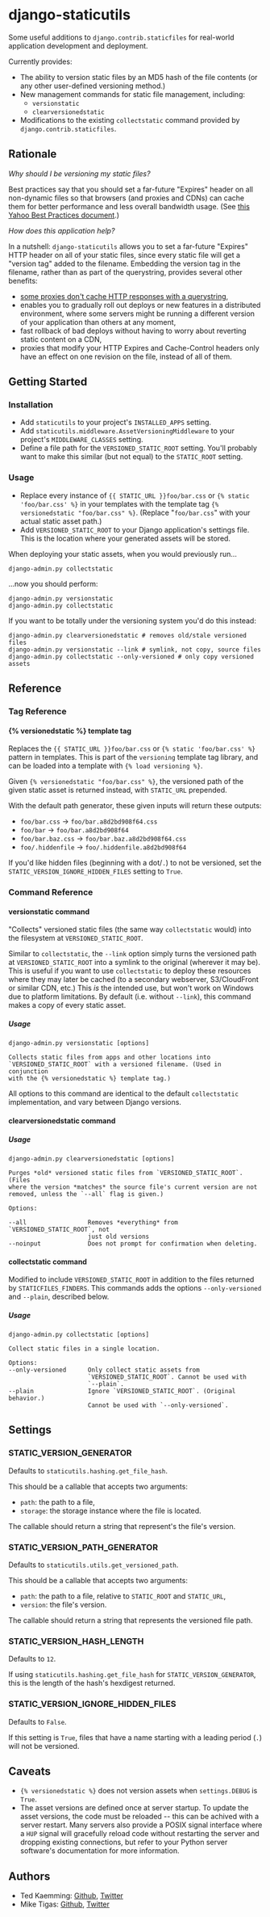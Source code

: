 # django-staticutils

Some useful additions to `django.contrib.staticfiles` for real-world application
development and deployment.

Currently provides:

* The ability to version static files by an MD5 hash of the file contents (or 
  any other user-defined versioning method.)
* New management commands for static file management, including:
    * `versionstatic`
    * `clearversionedstatic`
* Modifications to the existing `collectstatic` command provided by
  `django.contrib.staticfiles`.

## Rationale

*Why should I be versioning my static files?*

Best practices say that you should set a far-future "Expires" header on
all non-dynamic files so that browsers (and proxies and CDNs) can cache
them for better performance and less overall bandwidth usage. (See
[this Yahoo Best Practices document][Yexpires].)

*How does this application help?*

In a nutshell: `django-staticutils` allows you to set a far-future "Expires"
HTTP header on all of your static files, since every static file will get a
"version tag" added to the filename. Embedding the version tag in the filename,
rather than as part of the querystring, provides several other benefits:

* [some proxies don't cache HTTP responses with a querystring][querycaching],
* enables you to gradually roll out deploys or new features in a distributed
  environment, where some servers might be running a different version of your
  application than others at any moment,
* fast rollback of bad deploys without having to worry about reverting static 
  content on a CDN,
* proxies that modify your HTTP Expires and Cache-Control headers only have an
  effect on one revision on the file, instead of all of them.

[querycaching]: http://www.stevesouders.com/blog/2008/08/23/revving-filenames-dont-use-querystring/
[Yexpires]: http://developer.yahoo.com/performance/rules.html#expires

## Getting Started

### Installation

* Add `staticutils` to your project's `INSTALLED_APPS` setting.
* Add `staticutils.middleware.AssetVersioningMiddleware` to your project's
  `MIDDLEWARE_CLASSES` setting.
* Define a file path for the `VERSIONED_STATIC_ROOT` setting. You'll probably 
  want to make this similar (but not equal) to the `STATIC_ROOT` setting.

### Usage

* Replace every instance of `{{ STATIC_URL }}foo/bar.css` or 
  `{% static 'foo/bar.css' %}` in your templates with the template tag
  `{% versionedstatic "foo/bar.css" %}`. (Replace "`foo/bar.css`" with your 
  actual static asset path.)
* Add `VERSIONED_STATIC_ROOT` to your Django application's settings file. This
  is the location where your generated assets will be stored.

When deploying your static assets, when you would previously run…

    django-admin.py collectstatic

…now you should perform:

    django-admin.py versionstatic
    django-admin.py collectstatic

If you want to be totally under the versioning system you'd do this instead:

    django-admin.py clearversionedstatic # removes old/stale versioned files
    django-admin.py versionstatic --link # symlink, not copy, source files
    django-admin.py collectstatic --only-versioned # only copy versioned assets

## Reference

### Tag Reference

#### {% versionedstatic %} template tag

Replaces the `{{ STATIC_URL }}foo/bar.css` or `{% static 'foo/bar.css' %}`
pattern in templates. This is part of the `versioning` template tag library, 
and can be loaded into a template with `{% load versioning %}`.

Given `{% versionedstatic "foo/bar.css" %}`, the versioned path of the given
static asset is returned instead, with `STATIC_URL` prepended. 

With the default path generator, these given inputs will return these outputs:

* `foo/bar.css` -> `foo/bar.a8d2bd908f64.css`
* `foo/bar` -> `foo/bar.a8d2bd908f64`
* `foo/bar.baz.css` -> `foo/bar.baz.a8d2bd908f64.css`
* `foo/.hiddenfile` -> `foo/.hiddenfile.a8d2bd908f64`

If you'd like hidden files (beginning with a dot/`.`) to not be versioned, set
the `STATIC_VERSION_IGNORE_HIDDEN_FILES` setting to `True`.

### Command Reference

#### versionstatic command

"Collects" versioned static files (the same way `collectstatic` would) into the
filesystem at `VERSIONED_STATIC_ROOT`.

Similar to `collectstatic`, the `--link` option simply turns the versioned path
at `VERSIONED_STATIC_ROOT` into a symlink to the original (wherever it may be).
This is useful if you want to use `collectstatic` to deploy these resources
where they may later be cached (to a secondary webserver, S3/CloudFront or
similar CDN, etc.) This *is* the intended use, but won't work on Windows due to
platform limitations. By default (i.e. without `--link`), this command makes a 
copy of every static asset.

##### Usage

    django-admin.py versionstatic [options] 

    Collects static files from apps and other locations into 
    `VERSIONED_STATIC_ROOT` with a versioned filename. (Used in conjunction 
    with the {% versionedstatic %} template tag.)

All options to this command are identical to the default `collectstatic` 
implementation, and vary between Django versions.

#### clearversionedstatic command

##### Usage

    django-admin.py clearversionedstatic [options]

    Purges *old* versioned static files from `VERSIONED_STATIC_ROOT`. (Files 
    where the version *matches* the source file's current version are not 
    removed, unless the `--all` flag is given.)

    Options:

    --all                 Removes *everything* from `VERSIONED_STATIC_ROOT`, not
                          just old versions
    --noinput             Does not prompt for confirmation when deleting.

#### collectstatic command

Modified to include `VERSIONED_STATIC_ROOT` in addition to the files returned 
by `STATICFILES_FINDERS`. This commands adds the options `--only-versioned` and 
`--plain`, described below.

##### Usage

    django-admin.py collectstatic [options] 

    Collect static files in a single location.

    Options:
    --only-versioned      Only collect static assets from
                          `VERSIONED_STATIC_ROOT`. Cannot be used with
                          `--plain`.
    --plain               Ignore `VERSIONED_STATIC_ROOT`. (Original behavior.)
                          Cannot be used with `--only-versioned`.

## Settings

### STATIC_VERSION_GENERATOR

Defaults to `staticutils.hashing.get_file_hash`.

This should be a callable that accepts two arguments:

* `path`: the path to a file,
* `storage`: the storage instance where the file is located.

The callable should return a string that represent's the file's version.

### STATIC_VERSION_PATH_GENERATOR

Defaults to `staticutils.utils.get_versioned_path`.

This should be a callable that accepts two arguments:

* `path`: the path to a file, relative to `STATIC_ROOT` and `STATIC_URL`,
* `version`: the file's version.

The callable should return a string that represents the versioned file path.

### STATIC_VERSION_HASH_LENGTH

Defaults to `12`.

If using `staticutils.hashing.get_file_hash` for `STATIC_VERSION_GENERATOR`, 
this is the length of the hash's hexdigest returned.

### STATIC_VERSION_IGNORE_HIDDEN_FILES

Defaults to `False`.

If this setting is `True`, files that have a name starting with a leading 
period (`.`) will not be versioned.

## Caveats

* `{% versionedstatic %}` does not version assets when `settings.DEBUG` is 
  `True`.
* The asset versions are defined once at server startup. To update the asset 
  versions, the code must be reloaded -- this can be achived with a server 
  restart. Many servers also provide a POSIX signal interface where a `HUP`
  signal will gracefully reload code without restarting the server and dropping
  existing connections, but refer to your Python server software's documentation 
  for more information.

## Authors

* Ted Kaemming: [Github](http://github.com/tkaemming),
  [Twitter](http://twitter.com/tkaemming)
* Mike Tigas: [Github](http://github.com/mtigas),
  [Twitter](http://twitter.com/mtigas)
